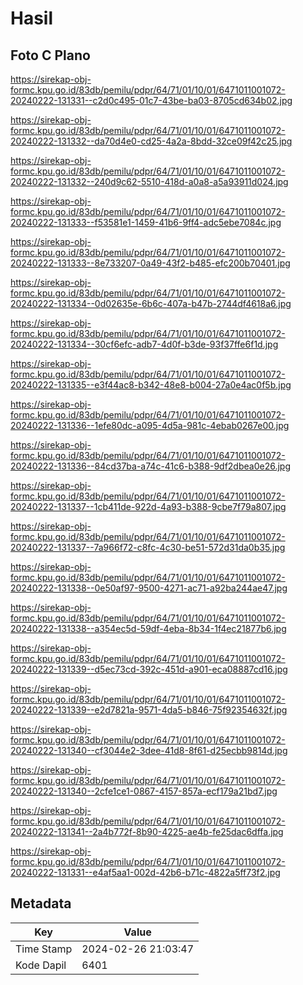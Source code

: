 # Hasil

## Foto C Plano

https://sirekap-obj-formc.kpu.go.id/83db/pemilu/pdpr/64/71/01/10/01/6471011001072-20240222-131331--c2d0c495-01c7-43be-ba03-8705cd634b02.jpg

https://sirekap-obj-formc.kpu.go.id/83db/pemilu/pdpr/64/71/01/10/01/6471011001072-20240222-131332--da70d4e0-cd25-4a2a-8bdd-32ce09f42c25.jpg

https://sirekap-obj-formc.kpu.go.id/83db/pemilu/pdpr/64/71/01/10/01/6471011001072-20240222-131332--240d9c62-5510-418d-a0a8-a5a93911d024.jpg

https://sirekap-obj-formc.kpu.go.id/83db/pemilu/pdpr/64/71/01/10/01/6471011001072-20240222-131333--f53581e1-1459-41b6-9ff4-adc5ebe7084c.jpg

https://sirekap-obj-formc.kpu.go.id/83db/pemilu/pdpr/64/71/01/10/01/6471011001072-20240222-131333--8e733207-0a49-43f2-b485-efc200b70401.jpg

https://sirekap-obj-formc.kpu.go.id/83db/pemilu/pdpr/64/71/01/10/01/6471011001072-20240222-131334--0d02635e-6b6c-407a-b47b-2744df4618a6.jpg

https://sirekap-obj-formc.kpu.go.id/83db/pemilu/pdpr/64/71/01/10/01/6471011001072-20240222-131334--30cf6efc-adb7-4d0f-b3de-93f37ffe6f1d.jpg

https://sirekap-obj-formc.kpu.go.id/83db/pemilu/pdpr/64/71/01/10/01/6471011001072-20240222-131335--e3f44ac8-b342-48e8-b004-27a0e4ac0f5b.jpg

https://sirekap-obj-formc.kpu.go.id/83db/pemilu/pdpr/64/71/01/10/01/6471011001072-20240222-131336--1efe80dc-a095-4d5a-981c-4ebab0267e00.jpg

https://sirekap-obj-formc.kpu.go.id/83db/pemilu/pdpr/64/71/01/10/01/6471011001072-20240222-131336--84cd37ba-a74c-41c6-b388-9df2dbea0e26.jpg

https://sirekap-obj-formc.kpu.go.id/83db/pemilu/pdpr/64/71/01/10/01/6471011001072-20240222-131337--1cb411de-922d-4a93-b388-9cbe7f79a807.jpg

https://sirekap-obj-formc.kpu.go.id/83db/pemilu/pdpr/64/71/01/10/01/6471011001072-20240222-131337--7a966f72-c8fc-4c30-be51-572d31da0b35.jpg

https://sirekap-obj-formc.kpu.go.id/83db/pemilu/pdpr/64/71/01/10/01/6471011001072-20240222-131338--0e50af97-9500-4271-ac71-a92ba244ae47.jpg

https://sirekap-obj-formc.kpu.go.id/83db/pemilu/pdpr/64/71/01/10/01/6471011001072-20240222-131338--a354ec5d-59df-4eba-8b34-1f4ec21877b6.jpg

https://sirekap-obj-formc.kpu.go.id/83db/pemilu/pdpr/64/71/01/10/01/6471011001072-20240222-131339--d5ec73cd-392c-451d-a901-eca08887cd16.jpg

https://sirekap-obj-formc.kpu.go.id/83db/pemilu/pdpr/64/71/01/10/01/6471011001072-20240222-131339--e2d7821a-9571-4da5-b846-75f92354632f.jpg

https://sirekap-obj-formc.kpu.go.id/83db/pemilu/pdpr/64/71/01/10/01/6471011001072-20240222-131340--cf3044e2-3dee-41d8-8f61-d25ecbb9814d.jpg

https://sirekap-obj-formc.kpu.go.id/83db/pemilu/pdpr/64/71/01/10/01/6471011001072-20240222-131340--2cfe1ce1-0867-4157-857a-ecf179a21bd7.jpg

https://sirekap-obj-formc.kpu.go.id/83db/pemilu/pdpr/64/71/01/10/01/6471011001072-20240222-131341--2a4b772f-8b90-4225-ae4b-fe25dac6dffa.jpg

https://sirekap-obj-formc.kpu.go.id/83db/pemilu/pdpr/64/71/01/10/01/6471011001072-20240222-131331--e4af5aa1-002d-42b6-b71c-4822a5ff73f2.jpg


## Metadata

| Key        | Value               |
| ---------- | ------------------- |
| Time Stamp | 2024-02-26 21:03:47 |
| Kode Dapil | 6401                |



